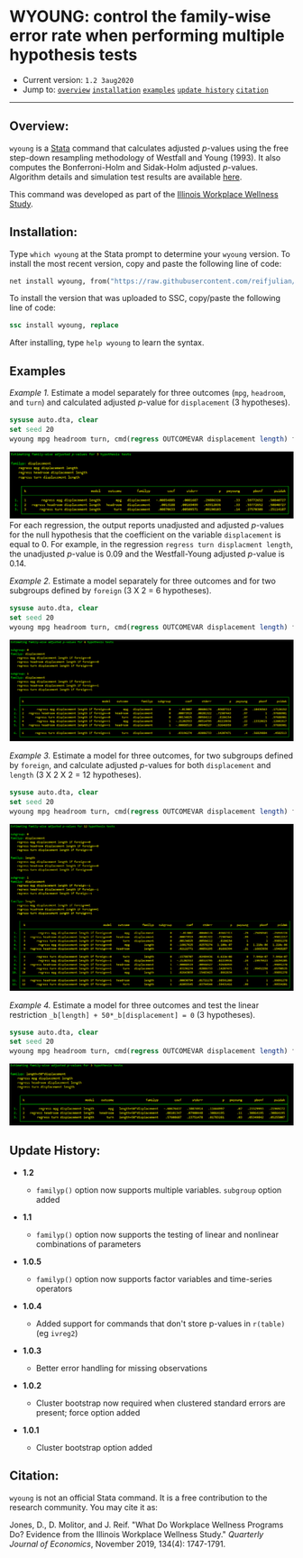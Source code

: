 # WYOUNG: control the family-wise error rate when performing multiple hypothesis tests

- Current version: `1.2 3aug2020`
- Jump to: [`overview`](#overview) [`installation`](#installation) [`examples`](#examples) [`update history`](#update-history) [`citation`](#citation) 

-----------

## Overview: 

`wyoung` is a [Stata](http://www.stata.com) command that calculates adjusted *p*-values using the free step-down resampling methodology of Westfall and Young (1993). It also computes the Bonferroni-Holm and Sidak-Holm adjusted *p*-values. Algorithm details and simulation test results are available [here](/documentation/wyoung.pdf).

This command was developed as part of the [Illinois Workplace Wellness Study](https://www.nber.org/workplacewellness/).

## Installation:

Type `which wyoung` at the Stata prompt to determine your `wyoung` version. To install the most recent version, copy and paste the following line of code:

```stata
net install wyoung, from("https://raw.githubusercontent.com/reifjulian/wyoung/master") replace
```

To install the version that was uploaded to SSC, copy/paste the following line of code:
```stata
ssc install wyoung, replace
```

After installing, type `help wyoung` to learn the syntax.

## Examples
*Example 1.* Estimate a model separately for three outcomes (`mpg`, `headroom`, and `turn`) and calculated adjusted *p*-value for `displacement` (3 hypotheses).
```stata
sysuse auto.dta, clear
set seed 20
wyoung mpg headroom turn, cmd(regress OUTCOMEVAR displacement length) familyp(displacement) bootstraps(100)
```
![Example 1](images/example1.PNG)
For each regression, the output reports unadjusted and adjusted *p*-values for the null hypothesis that the coefficient on the variable `displacement` is equal to 0. For example, in the regression `regress turn displacment length`, the unadjusted *p*-value is 0.09 and the Westfall-Young adjusted *p*-value is 0.14.

*Example 2.* Estimate a model separately for three outcomes and for two subgroups defined by `foreign` (3 X 2 = 6 hypotheses).
```stata
sysuse auto.dta, clear
set seed 20
wyoung mpg headroom turn, cmd(regress OUTCOMEVAR displacement length) familyp(displacement) subgroup(foreign) bootstraps(100)
```
![Example 2](images/example_subgroup.PNG)

*Example 3.* Estimate a model for three outcomes, for two subgroups defined by `foreign`, and calculate adjusted *p*-values for both `displacement` and `length` (3 X 2 X 2 = 12 hypotheses).
```stata
sysuse auto.dta, clear
set seed 20
wyoung mpg headroom turn, cmd(regress OUTCOMEVAR displacement length) familyp(displacement length) subgroup(foreign) bootstraps(100)
```
![Example 3](images/example_subgroup_manytreat.PNG)

*Example 4.* Estimate a model for three outcomes and test the linear restriction `_b[length] + 50*_b[displacement] = 0` (3 hypotheses).

```stata
sysuse auto.dta, clear
set seed 20
wyoung mpg headroom turn, cmd(regress OUTCOMEVAR displacement length) familyp(length+50*displacement) familypexp bootstraps(100)
```
![Example 4](images/example_lincom.PNG)

## Update History:
* **1.2**
  - `familyp()` option now supports multiple variables. `subgroup` option added

* **1.1**
  - `familyp()` option now supports the testing of linear and nonlinear combinations of parameters

* **1.0.5**
  - `familyp()` option now supports factor variables and time-series operators

* **1.0.4**
  - Added support for commands that don't store p-values in `r(table)` (eg `ivreg2`)

* **1.0.3**
  - Better error handling for missing observations
  
* **1.0.2**
  - Cluster bootstrap now required when clustered standard errors are present; force option added

* **1.0.1**
  - Cluster bootstrap option added

## Citation: 

`wyoung` is not an official Stata command. It is a free contribution to the research community. You may cite it as:

Jones, D., D. Molitor, and J. Reif. "What Do Workplace Wellness Programs Do? Evidence from the Illinois Workplace Wellness Study." *Quarterly Journal of Economics*, November 2019, 134(4): 1747-1791.

